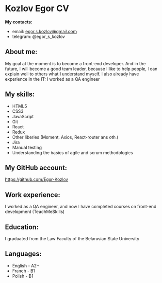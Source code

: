 # Kozlov Egor CV
**My contacts:**

 - email: egor.s.kozlov@gmail.com
 - telegram: @egor_s_kozlov

## About me:
My goal at the moment is to become a front-end developer. And in the future, I will become a good team leader, because I like to help people, I can explain well to others what I understand myself.
I also already have experience in the IT: I worked as a QA engineer
## My skills:

 - HTML5
 - CSS3
 - JavaScript
 - Git
 - React
 - Redux
 - Other liberies (Moment, Axios, React-router ans oth.)
 - Jira
 - Manual testing
 - Understanding the basics of agile and scrum methodologies
 ## My GitHub account:
 https://github.com/Egor-Kozlov
 ## Work experience:
 I worked as a QA engineer, and now I have completed courses on front-end development (TeachMeSkills)
 ## Education:
 I graduated from the Law Faculty of the Belarusian State University
 ## Languages:
 
 - English - A2+
 - Franch - B1
 - Polish - B1
 